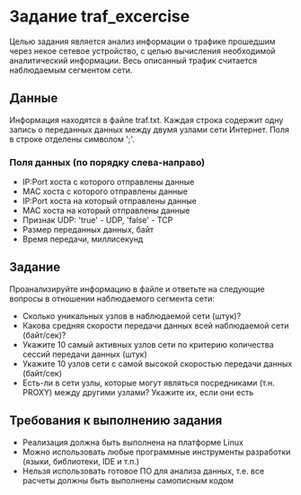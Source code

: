 # Задание traf_excercise

Целью задания является анализ информации о трафике прошедшим через некое сетевое устройство, с целью вычисления необходимой аналитический информации. Весь описанный трафик считается наблюдаемым сегментом сети.

## Данные

Информация находятся в файле traf.txt. Каждая строка содержит одну запись о переданных данных между двумя узлами сети Интернет. Поля в строке отделены символом ';'.

### Поля данных (по порядку слева-направо)

- IP:Port хоста с которого отправлены данные
- MAC хоста с которого отправлены данные
- IP:Port хоста на который отправлены данные
- MAC хоста на который отправлены данные
- Признак UDP: 'true' - UDP, 'false' - TCP
- Размер переданных данных, байт
- Время передачи, миллисекунд

## Задание

Проанализируйте информацию в файле и ответьте на следующие вопросы в отношении наблюдаемого сегмента сети:

- Сколько уникальных узлов в наблюдаемой сети (штук)?
- Какова средняя скорости передачи данных всей наблюдаемой сети (байт/сек)?
- Укажите 10 самый активных узлов сети по критерию количества сессий передачи данных (штук)
- Укажите 10 узлов сети с самой высокой скоростью передачи данных (байт/сек)
- Есть-ли в сети узлы, которые могут являться посредниками (т.н. PROXY) между другими узлами? Укажите их, если они есть

## Требования к выполнению задания

- Реализация должна быть выполнена на платформе Linux
- Можно использовать любые программные инструменты разработки (языки, библиотеки, IDE и т.п.)
- Нельзя использовать готовое ПО для анализа данных, т.е. все расчеты должны быть выполнены самописным кодом

